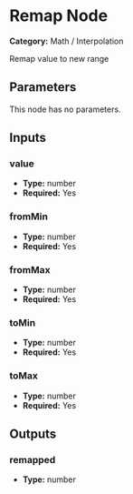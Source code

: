 
# Remap Node

**Category:** Math / Interpolation

Remap value to new range

## Parameters

This node has no parameters.

## Inputs


### value
- **Type:** number
- **Required:** Yes



### fromMin
- **Type:** number
- **Required:** Yes



### fromMax
- **Type:** number
- **Required:** Yes



### toMin
- **Type:** number
- **Required:** Yes



### toMax
- **Type:** number
- **Required:** Yes



## Outputs


### remapped
- **Type:** number




